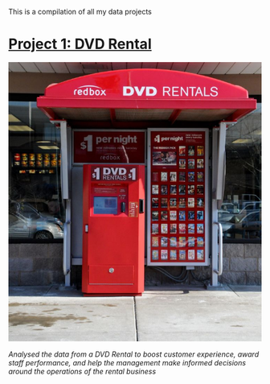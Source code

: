 This is a compilation of all my data projects

# [Project 1: DVD Rental](https://github.com/ProTeni/SQL_Projects/blob/main/DVD_Rentals)


![](https://github.com/ProTeni/Data-Analysis-Folder/blob/main/Images/DVD_rental_machine.jpg)


*Analysed the data from a DVD Rental to boost customer experience, award staff performance, and help the management make informed decisions around the operations of the rental business*

